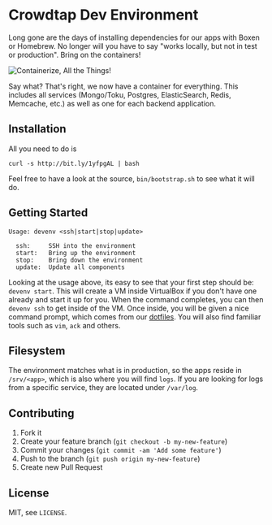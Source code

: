 Crowdtap Dev Environment
========================

Long gone are the days of installing dependencies for our apps with Boxen or Homebrew. No longer will you have to say "works locally, but not in test or production". Bring on the containers!

![Containerize, All the Things!](http://cdn.meme.li/instances/300x/53435641.jpg)

Say what? That's right, we now have a container for everything. This includes all services (Mongo/Toku, Postgres, ElasticSearch, Redis, Memcache, etc.) as well as one for each backend application.

Installation
------------

All you need to do is
```
curl -s http://bit.ly/1yfpgAL | bash
```

Feel free to have a look at the source, `bin/bootstrap.sh` to see what it will do.


Getting Started
---------------
```
Usage: devenv <ssh|start|stop|update>

  ssh:     SSH into the environment
  start:   Bring up the environment
  stop:    Bring down the environment
  update:  Update all components
```

Looking at the usage above, its easy to see that your first step should be: `devenv start`. This will create a VM inside VirtualBox if you don't have one already and start it up for you. When the command completes, you can then `devenv ssh` to get inside of the VM. Once inside, you will be given a nice command prompt, which comes from our [dotfiles](https://github.com/crowdtap/dotfiles). You will also find familiar tools such as `vim`, `ack` and others.

Filesystem
----------

The environment matches what is in production, so the apps reside in `/srv/<app>`, which is also where you will find `logs`. If you are looking for logs from a specific service, they are located under `/var/log`.

Contributing
------------

1. Fork it
2. Create your feature branch (`git checkout -b my-new-feature`)
3. Commit your changes (`git commit -am 'Add some feature'`)
4. Push to the branch (`git push origin my-new-feature`)
5. Create new Pull Request


License
-------

MIT, see `LICENSE`.